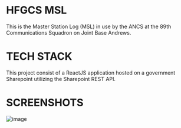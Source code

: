 # HFGCS MSL
This is the Master Station Log (MSL) in use by the ANCS at the 89th Communications Squadron on Joint Base Andrews.

# TECH STACK
This project consist of a ReactJS application hosted on a government Sharepoint utilizing the Sharepoint REST API.

# SCREENSHOTS
![image](https://user-images.githubusercontent.com/5083652/146849184-5df26e70-b31c-4fd2-825d-d5f722f997fc.png)
